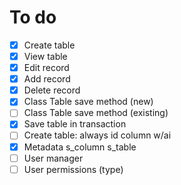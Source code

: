 # To do

- [x] Create table
- [x] View table
- [x] Edit record
- [x] Add record
- [x] Delete record
- [x] Class Table save method (new)
- [ ] Class Table save method (existing)
- [x] Save table in transaction
- [ ] Create table: always id column w/ai
- [x] Metadata s_column s_table
- [ ] User manager
- [ ] User permissions (type)
